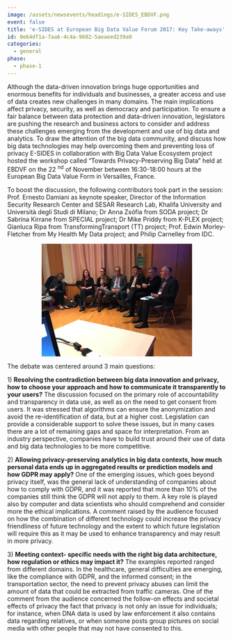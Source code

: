 ```yaml
---
image: /assets/newsevents/headings/e-SIDES_EBDVF.png
event: false
title: 'e-SIDES at European Big Data Value Forum 2017: Key Take-aways'
id: 0e64df1a-7aa6-4c4a-9682-5aeaeed239a0
categories:
  - general
phase:
  - phase-1
---
```

<p>Although the data-driven innovation brings huge opportunities and enormous benefits for
individuals and businesses, a greater access and use of data creates new
challenges in many domains. The main implications affect privacy, security, as well
as democracy and participation. To ensure a fair balance between data
protection and data-driven innovation, legislators are pushing the research and
business actors to consider and address these challenges emerging from the
development and use of big data and analytics. To draw the attention of the big
data community, and discuss how big data technologies may help overcoming them and
preventing loss of privacy E-SIDES in collaboration with
Big Data Value Ecosystem project hosted the workshop called “Towards
Privacy-Preserving Big Data” held at EBDVF on the 22
	<sup>nd</sup> of November
between 16:30-18:00 hours at the European Big Data Value Form in Versailles,
France.
</p>
<p>To boost the discussion, the following contributors took part in the session: Prof. Ernesto Damiani as keynote speaker, Director of the
Information Security Research Center and SESAR Research Lab, Khalifa
University and Università degli Studi di Milano; Dr Anna Zsófia from SODA project; Dr Sabrina Kirrane from SPECIAL project; Dr Mike Priddy from K-PLEX project; Gianluca Ripa from TransformingTransport (TT) project; Prof. Edwin Morley-Fletcher from My Health My Data project; and Philip Carnelley from IDC.
</p>
<p><img width="346" height="259" style="margin: auto; width: 346px; height: 259px; display: block;" alt="" src="/assets/newsevents/EBDVF panel.jpg">
</p>
<p>The debate was centered around 3 main questions:
</p>
<p>1)  <strong>Resolving the contradiction between big data innovation and privacy, how to choose your approach and how to communicate it transparently to your users?</strong> The discussion focused on the primary role of accountability and transparency in data use, as well as on the need to get consent from users. It was stressed that algorithms can ensure the anonymization and avoid the re-identification of data, but at a higher cost. Legislation can provide a considerable support to solve these issues, but in many cases there are a lot of remaining gaps and space for interpretation. From an industry perspective, companies have to build trust around their use of data and big data technologies to be more competitive.
</p>
<p>2) <strong>Allowing privacy-preserving analytics in big data contexts, how much personal data ends up in aggregated results or prediction models and how GDPR may apply?</strong> One of the emerging issues, which goes beyond privacy itself, was the general lack of understanding of companies about how to comply with GDPR, and it was reported that more than 10% of the companies still think the GDPR will not apply to them. A key role is played also by computer and data scientists who should comprehend and consider more the ethical implications. A comment raised by the audience focused on how the combination of different technology could increase the privacy friendliness of future technology and the extent to which
future legislation will require this as it may be used to enhance
transparency and may result in more
privacy.
</p>
<p>3) <strong>Meeting context- specific needs with the right big data architecture, how regulation or ethics may impact it?</strong> The examples reported ranged from different domains. In the healthcare, general difficulties are emerging, like the compliance with GDPR, and the informed consent; in the transportation sector, the need to prevent privacy abuses can limit the amount of data that could be extracted from traffic cameras. One of the comment from the audience concerned the follow-on effects and societal effects of privacy the fact that privacy
is not only an issue for individuals; for instance, when DNA data is used by
law enforcement it also contains data regarding relatives, or when someone posts group pictures on social media with other people that
may not have consented to this.
</p>
<p><br>
</p>
<p><strong></strong><i></i><u></u><sub></sub><sup></sup><del></del><br>
</p>
<p><strong><i></i><u></u><sub></sub><sup></sup><del></del><br></strong>
</p>